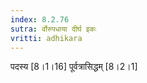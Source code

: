 ```yaml
---
index: 8.2.76
sutra: र्वोरुपधाया दीर्घ इकः
vritti: adhikara
---
```


 पदस्य [8।1।16]  पूर्वत्रासिद्धम् [8।2।1]